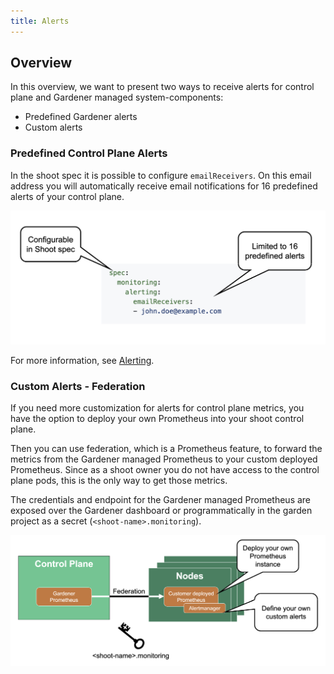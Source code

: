```yaml
---
title: Alerts
---
```


## Overview

In this overview, we want to present two ways to receive alerts for control plane and Gardener managed system-components:
- Predefined Gardener alerts 
- Custom alerts

### Predefined Control Plane Alerts

In the shoot spec it is possible to configure `emailReceivers`. On this email address you will automatically receive email notifications for 16 predefined alerts of your control plane.

![](./images/predefined-alert.png)

For more information, see [Alerting](https://github.com/gardener/gardener/blob/master/docs/monitoring/alerting.md).

### Custom Alerts - Federation

If you need more customization for alerts for control plane metrics, you have the option to deploy your own Prometheus into your shoot control plane.

Then you can use federation, which is a Prometheus feature, to forward the metrics from the Gardener managed Prometheus to your custom deployed Prometheus. Since as a shoot owner you do not have access to the control plane pods, this is the only way to get those metrics.

The credentials and endpoint for the Gardener managed Prometheus are exposed over the Gardener dashboard or programmatically in the garden project as a secret (`<shoot-name>.monitoring`).

![](./images/custom-alerts.png)
